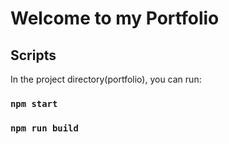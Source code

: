 # Welcome to my Portfolio

## Scripts

In the project directory(portfolio), you can run:

### `npm start`

### `npm run build`

